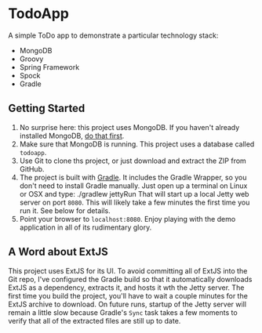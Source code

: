 TodoApp
=========

A simple ToDo app to demonstrate a particular technology stack:

* MongoDB
* Groovy
* Spring Framework
* Spock
* Gradle

Getting Started
---------------

1. No surprise here: this project uses MongoDB. If you haven't already installed MongoDB, [do that first](docs.mongodb.org/manual/installation/).
2. Make sure that MongoDB is running. This project uses a database called `todoapp`.
3. Use Git to clone ths project, or just download and extract the ZIP from GitHub.
4. The project is built with [Gradle](gradle.org). It includes the Gradle Wrapper, so you don't need to install Gradle manually. Just open up a terminal on Linux or OSX and type:
        ./gradlew jettyRun
    That will start up a local Jetty web server on port `8080`.
    This will likely take a few minutes the first time you run it. See below for details.
5. Point your browser to `localhost:8080`. Enjoy playing with the demo application in all of its rudimentary glory.

A Word about ExtJS
------------------

This project uses ExtJS for its UI. To avoid committing all of ExtJS into the Git repo, I've configured the Gradle build
so that it automatically downloads ExtJS as a dependency, extracts it, and hosts it wth the Jetty server. The first time
you build the project, you'll have to wait a couple minutes for the ExtJS archive to download. On future runs, startup
of the Jetty server will remain a little slow because Gradle's `Sync` task takes a few moments to verify that all of the
extracted files are still up to date.
